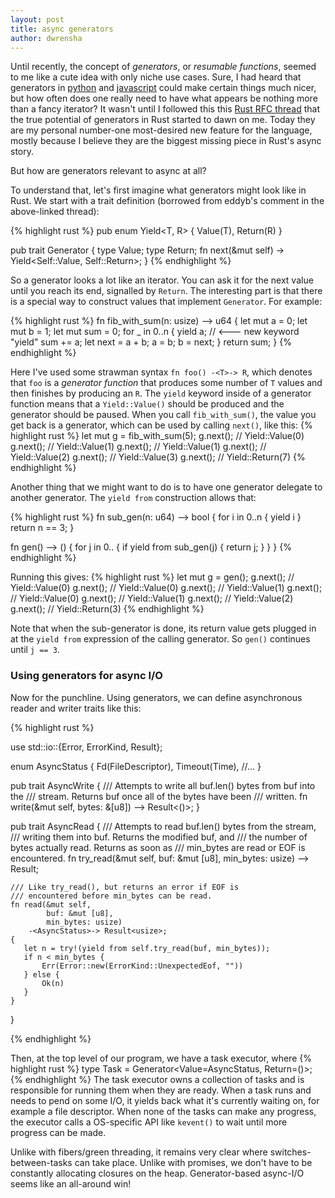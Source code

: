```yaml
---
layout: post
title: async generators
author: dwrensha
---
```


Until recently,
the concept of *generators*, or *resumable functions*,
seemed to me like a cute idea
with only niche use cases.
Sure, I had heard that generators
in [python](https://www.python.org/dev/peps/pep-0255/)
and
[javascript](https://developer.mozilla.org/en-US/docs/Web/JavaScript/Guide/Iterators_and_Generators#Generators)
could make certain things much nicer,
but how often does one really need to have
what appears be nothing more than a fancy iterator?
It wasn't until I followed this
this [Rust RFC thread](https://github.com/rust-lang/rfcs/issues/1081)
that the true potential of generators in Rust started to dawn on me.
Today they are my personal number-one most-desired new feature for the language, mostly because I
believe they are the biggest missing piece in Rust's async story.

But how are generators relevant to async at all?

To understand that, let's first imagine what generators might look like in Rust.
We start with a trait definition (borrowed from eddyb's comment in the above-linked thread):

{% highlight rust %}
pub enum Yield<T, R> {
    Value(T),
    Return(R)
}

pub trait Generator {
    type Value;
    type Return;
    fn next(&mut self) -> Yield<Self::Value, Self::Return>;
}
{% endhighlight %}

So a generator looks a lot like an iterator. You can ask it for the next value
until you reach its end, signalled by `Return`.
The interesting part is that there is a special way to construct
values that implement `Generator`. For example:

{% highlight rust %}
fn fib_with_sum(n: usize) -<u64>-> u64 {
     let mut a = 0;
     let mut b = 1;
     let mut sum = 0;
     for _ in 0..n {
         yield a; // <--- new keyword "yield"
         sum += a;
         let next = a + b;
         a = b;
         b = next;
     }
     return sum;
}
{% endhighlight %}

Here I've used some strawman syntax `fn foo() -<T>-> R`, which denotes that `foo`
is a *generator function* that produces some number of `T` values
and then finishes by producing an `R`.
The `yield` keyword inside of a generator function means that a `Yield::Value()` should be produced
and the generator should be paused.
When you call `fib_with_sum()`, the value you get back is a generator,
which can be used by calling `next()`, like this:
{% highlight rust %}
let mut g = fib_with_sum(5);
g.next(); // Yield::Value(0)
g.next(); // Yield::Value(1)
g.next(); // Yield::Value(1)
g.next(); // Yield::Value(2)
g.next(); // Yield::Value(3)
g.next(); // Yield::Return(7)
{% endhighlight %}

Another thing that we might want to do is to
have one generator delegate to another generator.
The `yield from` construction allows that:

{% highlight rust %}
fn sub_gen(n: u64) -<u64>-> bool {
    for i in 0..n {
        yield i
    }
    return n == 3;
}

fn gen() -<u64>-> () {
   for j in 0.. {
       if yield from sub_gen(j) {
           return j;
       }
   }
}
{% endhighlight %}

Running this gives:
{% highlight rust %}
let mut g = gen();
g.next(); // Yield::Value(0)
g.next(); // Yield::Value(0)
g.next(); // Yield::Value(1)
g.next(); // Yield::Value(0)
g.next(); // Yield::Value(1)
g.next(); // Yield::Value(2)
g.next(); // Yield::Return(3)
{% endhighlight %}


Note that when the sub-generator is done,
its return value gets plugged in at the `yield from` expression of the
calling generator. So `gen()` continues until `j == 3`.

### Using generators for async I/O

Now for the punchline. Using generators, we can define
asynchronous reader and writer traits like this:

{% highlight rust %}

use std::io::{Error, ErrorKind, Result};

enum AsyncStatus {
  Fd(FileDescriptor),
  Timeout(Time),
  //...
}

pub trait AsyncWrite {
    /// Attempts to write all buf.len() bytes from buf into the
    /// stream. Returns buf once all of the bytes have been
    /// written.
    fn write(&mut self, bytes: &[u8]) -<AsyncStatus>-> Result<()>;
}

pub trait AsyncRead {
    /// Attempts to read buf.len() bytes from the stream,
    /// writing them into buf. Returns the modified buf, and
    /// the number of bytes actually read. Returns as soon as
    /// min_bytes are read or EOF is encountered.
    fn try_read(&mut self,
                buf: &mut [u8],
                min_bytes: usize)
        -<AsyncStatus>-> Result<usize>;

    /// Like try_read(), but returns an error if EOF is
    /// encountered before min_bytes can be read.
    fn read(&mut self,
            buf: &mut [u8],
            min_bytes: usize)
        -<AsyncStatus>-> Result<usize>;
    {
       let n = try!(yield from self.try_read(buf, min_bytes));
       if n < min_bytes {
           Err(Error::new(ErrorKind::UnexpectedEof, ""))
       } else {
           Ok(n)
       }
    }
}

{% endhighlight %}

Then, at the top level of our program, we have
a task executor, where
{% highlight rust %}
type Task = Generator<Value=AsyncStatus, Return=()>;
{% endhighlight %}
The task executor owns a collection of tasks and is responsible
for running them when they are ready.
When a task runs and needs to pend on some I/O, it yields
back what it's currently waiting on, for example a file descriptor.
When none of the tasks can make any progress, the executor calls
a OS-specific API like `kevent()` to wait until more progress can be made.

Unlike with fibers/green threading, it remains very clear where
switches-between-tasks can take place.
Unlike with promises, we don't have to be constantly allocating closures
on the heap. Generator-based async-I/O seems like an all-around win!